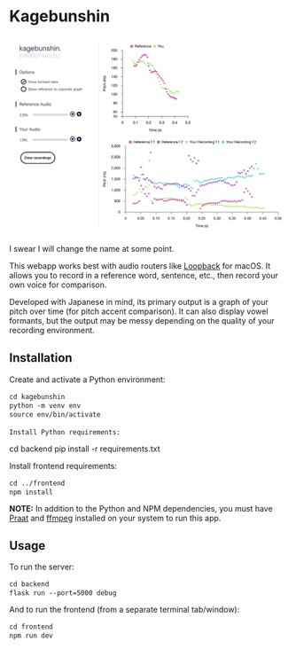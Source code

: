 # Kagebunshin

![Kagebunshin](kagebunshin.png)

I swear I will change the name at some point.

This webapp works best with audio routers like [Loopback](https://rogueamoeba.com/loopback/) for macOS. It allows you to record in a reference word, sentence, etc., then record your own voice for comparison.

Developed with Japanese in mind, its primary output is a graph of your pitch over time (for pitch accent comparison). It can also display vowel formants, but the output may be messy depending on the quality of your recording environment.

## Installation

Create and activate a Python environment:

```
cd kagebunshin
python -m venv env
source env/bin/activate

Install Python requirements:

```
cd backend
pip install -r requirements.txt

Install frontend requirements:

```
cd ../frontend
npm install
```

**NOTE:** In addition to the Python and NPM dependencies, you must have [Praat](https://www.fon.hum.uva.nl/praat/) and [ffmpeg](https://ffmpeg.org/) installed on your system to run this app.

## Usage

To run the server:

```
cd backend
flask run --port=5000 debug
```

And to run the frontend (from a separate terminal tab/window):
```
cd frontend
npm run dev
```